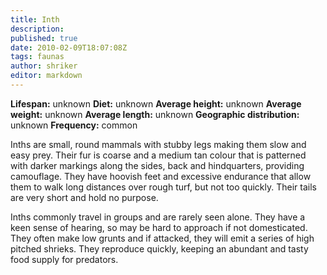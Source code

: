 ```yaml
---
title: Inth
description:
published: true
date: 2010-02-09T18:07:08Z
tags: faunas
author: shriker
editor: markdown
---
```

<!-- infobox starts -->
**Lifespan:** unknown
**Diet:** unknown
**Average height:** unknown
**Average weight:** unknown
**Average length:** unknown
**Geographic distribution:** unknown
**Frequency:** common
<!-- infobox ends -->

Inths are small, round mammals with stubby legs making them slow and easy prey. Their fur is coarse and a medium tan colour that is patterned with darker markings along the sides, back and hindquarters, providing camouflage. They have hoovish feet and excessive endurance that allow them to walk long distances over rough turf, but not too quickly. Their tails are very short and hold no purpose.

Inths commonly travel in groups and are rarely seen alone. They have a keen sense of hearing, so may be hard to approach if not domesticated. They often make low grunts and if attacked, they will emit a series of high pitched shrieks. They reproduce quickly, keeping an abundant and tasty food supply for predators.